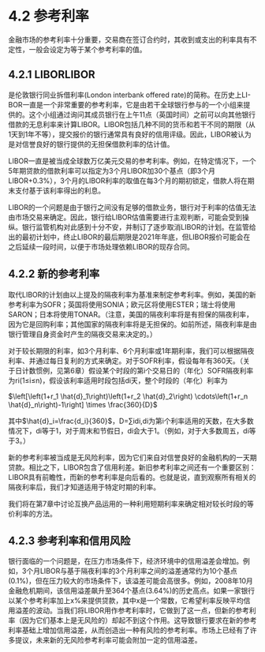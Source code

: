 # 4.2 参考利率

金融市场的参考利率十分重要，交易商在签订合约时，其收到或支出的利率具有不定性，一般会设定为等于某个参考利率的值。

## 4.2.1 LIBORLIBOR

是伦敦银行同业拆借利率(London interbank offered rate)的简称。在历史上LI-BOR一直是一个非常重要的参考利率，它是由若干全球银行参与的一个小组来提供的。这个小组通过询问其成员银行在上午11点（英国时间）之前可以向其他银行借款的无息利率来计算LIBOR。LIBOR包括几种不同的货币和若干不同的期限（从1天到1年不等），提交报价的银行通常具有良好的信用评级。因此，LIBOR被认为是对信誉良好的银行提供的无担保借款利率的估计值。

LIBOR一直是被当成全球数万亿美元交易的参考利率。例如，在特定情况下，一个5年期贷款的借款利率可以指定为3个月LIBOR加30个基点（即3个月LIBOR+0.3%），3个月的LIBOR利率的取值在每3个月的期初锁定，借款人将在期末支付基于该利率得出的利息。

LIBOR的一个问题是由于银行之间没有足够的借款业务，银行对于利率的估值无法由市场交易来确定。因此，银行给LIBOR估值需要进行主观判断，可能会受到操纵。银行监管机构对此感到十分不安，并制订了逐步取消LIBOR的计划。在监管给出的最初计划中，终止LIBOR的最后期限是2021年年底，但LIBOR报价可能会在之后延续一段时间，以便于市场处理依赖LIBOR的现存合同。

## 4.2.2 新的参考利率

取代LIBOR的计划由以上提及的隔夜利率为基准来制定参考利率。例如，美国的新参考利率为SOFR；英国将使用SONIA；欧元区将使用ESTER；瑞士将使用SARON；日本将使用TONAR。（注意，美国的隔夜利率将是有担保的隔夜利率，因为它是回购利率；其他国家的隔夜利率将是无担保的。如前所述，隔夜利率是由银行管理自身资金时产生的隔夜交易来决定的。）

对于较长期限的利率，如3个月利率、6个月利率或1年期利率，我们可以根据隔夜利率、并通过每日复利的方式来确定。对于SOFR利率，假设每年有360天。（关于日计数惯例，见第6章）假设某个时段的第i个交易日的（年化）SOFR隔夜利率为ri(1≤i≤n)，假设该利率适用时段包括di天，整个时段的（年化）利率为

$`\left[\left(1+r_1 \hat{d}_1\right)\left(1+r_2 \hat{d}_2\right) \cdots\left(1+r_n \hat{d}_n\right)-1\right] \times \frac{360}{D}`$

其中$`\hat{d}_i=\frac{d_i}{360}`$，D=∑idi,di为第i个利率适用的天数，在大多数情况下，di等于1，对于周末和节假日，di会大于1。（例如，对于大多数周五，di等于3。）

新的参考利率被当成是无风险利率，因为它们来自对信誉良好的金融机构的一天期贷款。相比之下，LIBOR包含了信用利差。新旧参考利率之间还有一个重要区别：LIBOR具有前瞻性，而新的参考利率是向后看的。也就是说，直到观察所有相关的隔夜利率后，我们才知道适用于特定时期的利率。

我们将在第7章中讨论互换产品运用的一种利用短期利率来确定相对较长时段的等价利率的方法。

## 4.2.3 参考利率和信用风险

银行面临的一个问题是，在压力市场条件下，经济环境中的信用溢差会增加。例如，3个月LIBOR与基于隔夜利率的3个月利率之间的溢差通常约为10个基点(0.1%)，但在压力较大的市场条件下，该溢差可能会高很多。例如，2008年10月金融危机期间，该信用溢差飙升至364个基点(3.64%)的历史高点。如果一家银行以某个参考利率加上x%来提供贷款，其中x是一个常数，它希望利率反映平均信用溢差的波动。当我们将LIBOR用作参考利率时，它做到了这一点，但新的参考利率（因为它们基本上是无风险的）却起不到这个作用。这导致银行要求在新的参考利率基础上增加信用溢差，从而创造出一种有风险的参考利率。市场上已经有了许多提议，未来新的无风险参考利率可能会附加一定的信用溢差。
